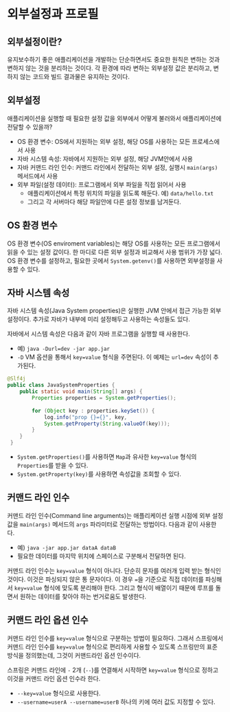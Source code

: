 # 외부설정과 프로필
## 외부설정이란?
유지보수하기 좋은 애플리케이션을 개발하는 단순하면서도 중요한 원칙은 변하는 것과 변하지 않는 것을 분리하는 것이다.
각 환경에 따라 변하는 외부설정 값은 분리하고, 변하지 않는 코드와 빌드 결과물은 유지하는 것이다.

## 외부설정
애플리케이션을 실행할 때 필요한 설정 값을 외부에서 어떻게 불러와서 애플리케이션에 전달할 수 있을까?
* OS 환경 변수: OS에서 지원하는 외부 설정, 해당 OS를 사용하는 모든 프로세스에서 사용
* 자바 시스템 속성: 자바에서 지원하는 외부 설정, 해당 JVM안에서 사용
* 자바 커맨드 라인 인수: 커맨드 라인에서 전달하는 외부 설정, 실행시 `main(args)` 메서드에서 사용
* 외부 파일(설정 데이터): 프로그램에서 외부 파일을 직접 읽어서 사용
  * 애플리케이션에서 특정 위치의 파일을 읽도록 해둔다. 예) `data/hello.txt`
  * 그리고 각 서버마다 해당 파일안에 다른 설정 정보를 남겨둔다.

## OS 환경 변수
OS 환경 변수(OS enviroment variables)는 해당 OS를 사용하는 모든 프로그램에서 읽을 수 있는 설정 값이다.
한 마디로 다른 외부 설정과 비교해서 사용 범위가 가장 넓다.
OS 환경 변수를 설정하고, 필요한 곳에서 `System.getenv()`를 사용하면 외부설정을 사용할 수 있다.

## 자바 시스템 속성
자바 시스템 속성(Java System properties)은 실행한 JVM 안에서 접근 가능한 외부 설정이다.
추가로 자바가 내부에 미리 설정해두고 사용하는 속성들도 있다.

자바에서 시스템 속성은 다음과 같이 자바 프로그램을 실행할 때 사용한다.
* 예) `java -Durl=dev -jar app.jar`
* `-D` VM 옵션을 통해서 `key=value` 형식을 주면된다. 이 예제는 `url=dev` 속성이 추가된다.

```java
@Slf4j
public class JavaSystemProperties {
    public static void main(String[] args) {
        Properties properties = System.getProperties();
        
        for (Object key : properties.keySet()) {
            log.info("prop {}={}", key, 
            System.getProperty(String.valueOf(key)));
        }
    }
 }
```
* `System.getProperties()`를 사용하면 `Map`과 유사한 `key=value` 형식의 `Properties`를 받을 수 있다.
* `System.getProperty(key)`를 사용하면 속성값을 조회할 수 있다.

## 커맨드 라인 인수
커맨드 라인 인수(Command line arguments)는 애플리케이션 실행 시점에 외부 설정 값을 `main(args)` 메서드의 `args` 파라미터로 전달하는 방법이다.
다음과 같이 사용한다.
* 예) `java -jar app.jar dataA dataB`
* 필요한 데이터를 마지막 위치에 스페이스로 구분해서 전달하면 된다.

커맨드 라인 인수는 `key=value` 형식이 아니다. 단순히 문자를 여러개 입력 받는 형식인 것이다.
이것은 파싱되지 않은 통 문자이다. 이 경우 `=`을 기준으로 직접 데이터를 파싱해서 `key=value` 형식에 맞도록 분리해야 한다.
그리고 형식이 배열이기 때문에 루프를 돌면서 원하는 데이터를 찾아야 하는 번거로움도 발생한다.


## 커맨드 라인 옵션 인수
커맨드 라인 인수를 `key=value` 형식으로 구분하는 방법이 필요하다. 그래서 스프링에서 커맨드 라인 인수를 `key=value` 형식으로 편리하게 사용할 수 있도록
스프링만의 표준 방식을 정의했는데, 그것이 커맨드라인 옵션 인수이다.

스프링은 커맨드 라인에 `-` 2개 (`--`)를 연결해서 시작하면 `key=value` 형식으로 정하고 이것을 커맨드 라인 옵션 인수라 한다.
* `--key=value` 형식으로 사용한다.
* `--username=userA --username=userB` 하나의 키에 여러 값도 지정할 수 있다.